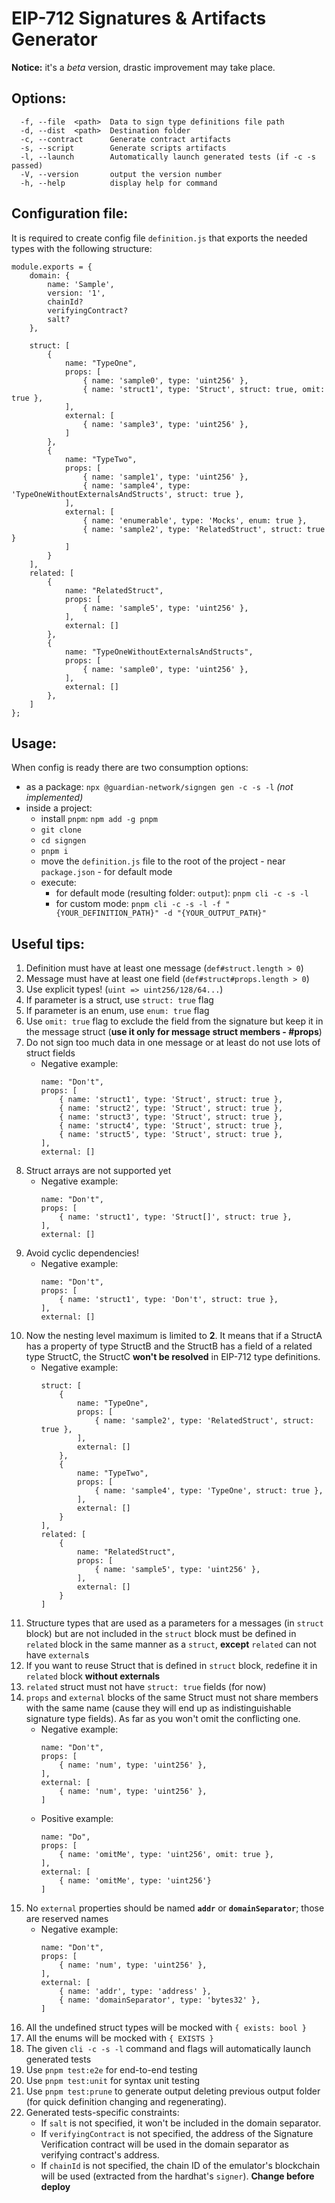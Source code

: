 # EIP-712 Signatures & Artifacts Generator

**Notice:** it's a *beta* version, drastic improvement may take place.

## Options:
```
  -f, --file  <path>  Data to sign type definitions file path
  -d, --dist  <path>  Destination folder
  -c, --contract      Generate contract artifacts
  -s, --script        Generate scripts artifacts
  -l, --launch        Automatically launch generated tests (if -c -s passed)
  -V, --version       output the version number
  -h, --help          display help for command
```

## Configuration file:
It is required to create config file `definition.js` that exports the needed types with the following structure:
```
module.exports = {
    domain: {
        name: 'Sample',
        version: '1',
        chainId?
        verifyingContract?
        salt?
    },

    struct: [
        {
            name: "TypeOne", 
            props: [
                { name: 'sample0', type: 'uint256' },
                { name: 'struct1', type: 'Struct', struct: true, omit: true },
            ],
            external: [
                { name: 'sample3', type: 'uint256' },
            ]
        },
        {
            name: "TypeTwo",
            props: [
                { name: 'sample1', type: 'uint256' },
                { name: 'sample4', type: 'TypeOneWithoutExternalsAndStructs', struct: true },
            ],
            external: [
                { name: 'enumerable', type: 'Mocks', enum: true },
                { name: 'sample2', type: 'RelatedStruct', struct: true }
            ]
        }
    ],
    related: [
        {
            name: "RelatedStruct",
            props: [
                { name: 'sample5', type: 'uint256' },
            ],
            external: []
        },
        {
            name: "TypeOneWithoutExternalsAndStructs", 
            props: [
                { name: 'sample0', type: 'uint256' },
            ],
            external: []
        },
    ]
};
```

## Usage:

When config is ready there are two consumption options:
* as a package: `npx @guardian-network/signgen gen -c -s -l` *(not implemented)*
* inside a project:
    * install `pnpm`: `npm add -g pnpm`
    * `git clone`
    * `cd signgen`
    * `pnpm i`
    * move the `definition.js` file to the root of the project - near `package.json` - for default mode
    * execute:
        * for default mode (resulting folder: `output`): `pnpm cli -c -s -l`
        * for custom mode: `pnpm cli -c -s -l -f "{YOUR_DEFINITION_PATH}" -d "{YOUR_OUTPUT_PATH}"`

## Useful tips:
1. Definition must have at least one message (`def#struct.length > 0`)
1. Message must have at least one field (`def#struct#props.length > 0`)
1. Use explicit types! (`uint => uint256/128/64...`)
1. If parameter is a struct, use `struct: true` flag
1. If parameter is an enum, use `enum: true` flag
1. Use `omit: true` flag to exclude the field from the signature but keep it in the message struct (**use it only for message struct members - #props**)
1. Do not sign too much data in one message or at least do not use lots of struct fields
    * Negative example:
        ```
        name: "Don't", 
        props: [
            { name: 'struct1', type: 'Struct', struct: true },
            { name: 'struct2', type: 'Struct', struct: true },
            { name: 'struct3', type: 'Struct', struct: true },
            { name: 'struct4', type: 'Struct', struct: true },
            { name: 'struct5', type: 'Struct', struct: true },
        ],
        external: []
        ```
1. Struct arrays are not supported yet
    * Negative example:
        ```
        name: "Don't", 
        props: [
            { name: 'struct1', type: 'Struct[]', struct: true },
        ],
        external: []
        ```
1. Avoid cyclic dependencies!
    * Negative example:
        ```
        name: "Don't", 
        props: [
            { name: 'struct1', type: 'Don't', struct: true },
        ],
        external: []
        ```
1. Now the nesting level maximum is limited to **2**. It means that if a StructA has a property of type StructB and the StructB has a field of a related type StructC, the StructC **won't be resolved** in EIP-712 type definitions.
    * Negative example:
        ```
        struct: [
            {
                name: "TypeOne", 
                props: [
                    { name: 'sample2', type: 'RelatedStruct', struct: true },
                ],
                external: []
            },
            {
                name: "TypeTwo",
                props: [
                    { name: 'sample4', type: 'TypeOne', struct: true },
                ],
                external: []
            }
        ],
        related: [
            {
                name: "RelatedStruct",
                props: [
                    { name: 'sample5', type: 'uint256' },
                ],
                external: []
            }
        ]
        ```
1. Structure types that are used as a parameters for a messages (in `struct` block) but are not included in the `struct` block must be defined in `related` block in the same manner as a `struct`, **except** `related` can not have `external`s
1. If you want to reuse Struct that is defined in `struct` block, redefine it in `related` block **without externals**
1. `related` struct must not have `struct: true` fields (for now)
1. `props` and `external` blocks of the same Struct must not share members with the same name (cause they will end up as indistinguishable signature type fields). As far as you won't omit the conflicting one.
    * Negative example:
        ```
        name: "Don't", 
        props: [
            { name: 'num', type: 'uint256' },
        ],
        external: [
            { name: 'num', type: 'uint256' },
        ]
        ```
    * Positive example:
        ```
        name: "Do", 
        props: [
            { name: 'omitMe', type: 'uint256', omit: true },
        ],
        external: [
            { name: 'omitMe', type: 'uint256'}
        ]
        ```
1. No `external` properties should be named **`addr`** or **`domainSeparator`**; those are reserved names
    * Negative example:
        ```
        name: "Don't", 
        props: [
            { name: 'num', type: 'uint256' },
        ],
        external: [
            { name: 'addr', type: 'address' },
            { name: 'domainSeparator', type: 'bytes32' },
        ]
        ```
1. All the undefined struct types will be mocked with `{ exists: bool }`
1. All the enums will be mocked with `{ EXISTS }`
1. The given `cli -c -s -l` command and flags will automatically launch generated tests
1. Use `pnpm test:e2e` for end-to-end testing
1. Use `pnpm test:unit` for syntax unit testing
1. Use `pnpm test:prune` to generate output deleting previous output folder (for quick definition changing and regenerating). 
1. Generated tests-specific constraints:
    * If `salt` is not specified, it won't be included in the domain separator.
    * If `verifyingContract` is not specified, the address of the Signature Verification contract will be used in the domain separator
    as verifying contract's address.
    * If `chainId` is not specified, the chain ID of the emulator's blockchain will be used (extracted from the hardhat's `signer`). **Change before deploy**
